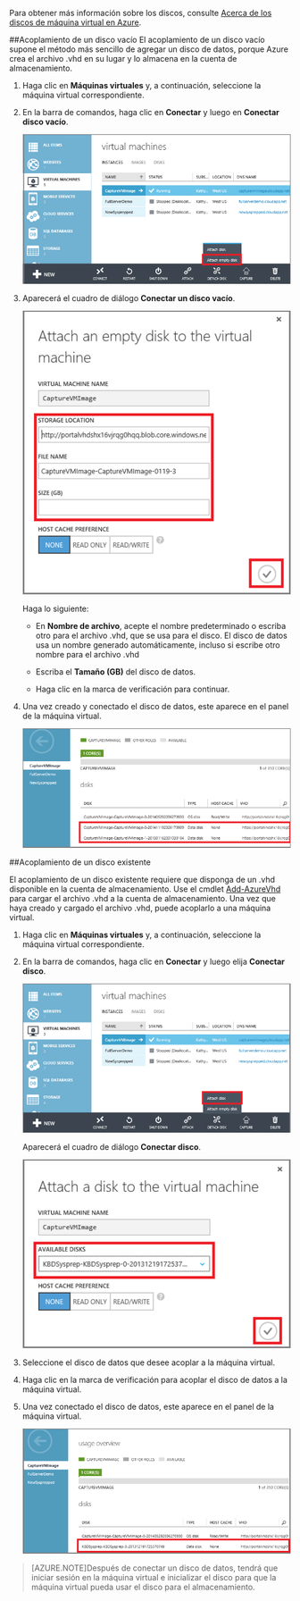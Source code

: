 
Para obtener más información sobre los discos, consulte [Acerca de los discos de máquina virtual en Azure](http://go.microsoft.com/fwlink/p/?LinkId=403697).

##<a id="attachempty"></a>Acoplamiento de un disco vacío
El acoplamiento de un disco vacío supone el método más sencillo de agregar un disco de datos, porque Azure crea el archivo .vhd en su lugar y lo almacena en la cuenta de almacenamiento.

1. Haga clic en **Máquinas virtuales** y, a continuación, seleccione la máquina virtual correspondiente.

2. En la barra de comandos, haga clic en **Conectar** y luego en **Conectar disco vacío**.


	![Conectar un disco vacío](./media/howto-attach-disk-window-linux/AttachEmptyDisk.png)

3.	Aparecerá el cuadro de diálogo **Conectar un disco vacío**.


	![Conectar un nuevo disco vacío](./media/howto-attach-disk-window-linux/AttachEmptyDetail.png)

 
	Haga lo siguiente:

	- En **Nombre de archivo**, acepte el nombre predeterminado o escriba otro para el archivo .vhd, que se usa para el disco. El disco de datos usa un nombre generado automáticamente, incluso si escribe otro nombre para el archivo .vhd

	- Escriba el **Tamaño (GB)** del disco de datos.

	- Haga clic en la marca de verificación para continuar.

4.	Una vez creado y conectado el disco de datos, este aparece en el panel de la máquina virtual.

	![Disco de datos vacío conectado correctamente](./media/howto-attach-disk-window-linux/AttachEmptySuccess.png)

##<a id="attachexisting"></a>Acoplamiento de un disco existente

El acoplamiento de un disco existente requiere que disponga de un .vhd disponible en la cuenta de almacenamiento. Use el cmdlet [Add-AzureVhd](http://go.microsoft.com/FWLink/p/?LinkID=391684) para cargar el archivo .vhd a la cuenta de almacenamiento. Una vez que haya creado y cargado el archivo .vhd, puede acoplarlo a una máquina virtual.

1. Haga clic en **Máquinas virtuales** y, a continuación, seleccione la máquina virtual correspondiente.

2. En la barra de comandos, haga clic en **Conectar** y luego elija **Conectar disco**.


	![Acoplar disco de datos](./media/howto-attach-disk-window-linux/AttachExistingDisk.png)

	Aparecerá el cuadro de diálogo **Conectar disco**.



	![Especificar la información del disco de datos](./media/howto-attach-disk-window-linux/AttachExistingDetail.png)

3. Seleccione el disco de datos que desee acoplar a la máquina virtual.

4. Haga clic en la marca de verificación para acoplar el disco de datos a la máquina virtual.
 
5.	Una vez conectado el disco de datos, este aparece en el panel de la máquina virtual.


	![Disco de datos conectado correctamente](./media/howto-attach-disk-window-linux/AttachExistingSuccess.png)

> [AZURE.NOTE]Después de conectar un disco de datos, tendrá que iniciar sesión en la máquina virtual e inicializar el disco para que la máquina virtual pueda usar el disco para el almacenamiento.

<!---HONumber=July15_HO1-->